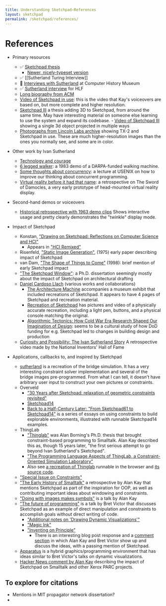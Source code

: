 ```yaml
---
title: Understanding Sketchpad—References
layout: sketchpad
permalink: /sketchpad/references/
---
```


# References

- Primary resources

  - ✅ [Sketchpad thesis](https://dspace.mit.edu/handle/1721.1/14979)
    - [Newer, nicely-typeset version](https://www.cl.cam.ac.uk/techreports/UCAM-CL-TR-574.pdf)
  - ✅ [[Sutherland Turing Interview]]
  - 👀 [Interviews with Sutherland](https://computerhistory.org/blog/the-remarkable-ivan-sutherland/) at Computer History Museum
  - ✅ [Sutherland interview](https://www.youtube.com/watch?v=HnvckW1FMHc) for HLF
  - [Long biography from ACM](https://amturing.acm.org/award_winners/sutherland_3467412.cfm)
  - [Video of Sketchpad in use](https://www.youtube.com/watch?v=T7dC98PNxyE&list=PLKTTWvMgeg0ZJTk-3DY_pwvoih9_gsAw4&index=8): this is the video that Kay's voiceovers are based on, but more complete and higher resolution.
  - [Sketchpad III](https://dspace.mit.edu/handle/1721.1/11559) a thesis adding 3D to Sketchpad, from around the same time.
    May have interesting material on someone else learning to use the system and expand its codebase. - [Video of Sketchpad III](https://www.youtube.com/watch?v=t3ZsiBMnGSg&list=PLKTTWvMgeg0ZJTk-3DY_pwvoih9_gsAw4) showing a single 3d object projected in multiple ways
  - [Photographs from Lincoln Labs archive](https://tx-2.github.io/photographs) showing TX-2 and Sketchpad in use. These are much higher-resolution images than the ones you normally see, and some are in color.

- Other work by Ivan Sutherland

  - [Technology and courage](https://cseweb.ucsd.edu/~wgg/smli_ps-1.pdf)
  - [6 legged walker](https://www.youtube.com/watch?v=jrMfU2FtSBk): a 1983 demo of a DARPA-funded walking machine.
  - [Some thoughts about concurrency](https://www.youtube.com/watch?v=jR9pAaQlVRc): a lecture at USENIX on how to improve our thinking about concurrent programming.
  - [Virtual reality before it had that name](https://www.youtube.com/watch?v=Y2AIDHjylMI): a retrospective on The Sword of Damocles, a very early prototype of head-mounted virtual reality display.

- Second-hand demos or voiceovers

  - [Historical retrospective with 1963 demo clips](https://www.youtube.com/watch?v=6orsmFndx_o)
    Shows interactive usage and pretty clearly demonstrates the "twinkle" display mode.

- Impact of Sketchpad

  - Konstan, ["Drawing on Sketchpad: Reflections on Computer Science and HCI"](https://direct.mit.edu/books/edited-volume/3814/chapter-abstract/125135/Drawing-on-SketchPad-Reflections-on-Computer?redirectedFrom=fulltext)
    - Appears in ["HCI Remixed"](https://search.libraries.emory.edu/catalog/990007904240302486)
  - Risenfeld, ["Static Image Generation"](https://www.spiedigitallibrary.org/conference-proceedings-of-spie/0059/0000/Static-Image-Generation/10.1117/12.954347.short), (1975) early paper describing impact of Sketchpad
  - van Dam, ["The Shape of Things to Come"](https://dl.acm.org/doi/10.1145/279389.279446) (1998): brief mention of early Sketchpad impact
  - ["The Sketchpad Window"](https://vtechworks.lib.vt.edu/server/api/core/bitstreams/ced55f4b-e70e-44e5-bdb4-2485ba01401e/content): a Ph.D. dissertation seemingly mostly about the impact of Sketchpad on architectural drafting
  - [Daniel Cardoso Llach](http://dcardo.com/) (various works and collaborations)
    - [The Architecture Machine](https://www.amazon.com/Architecture-Machine-Andres-Fankh%C3%A4nel-Teresa/dp/3035621543/ref=sr_1_1?crid=2E00RB39EZDTO&dib=eyJ2IjoiMSJ9.jZ7lb-Fug6BM3jIH08fvUIxmV1aMD1VmgWHiChm21JsTLzEdQAGYyJB1zEheWiA_zY-p9iacu48E7lgLVM1YndK23l9LUrRSgqo2AS6Qr4yrTUhItuyjWBCYqkjBLxjlS25gcB2zB725M9VrysLlkWAXi1SPdcC0k_cXpkT4TrZkpWOn_Z5oYdYVt6Y2XIU4Bfa1SBDMveC3BWZwlvC9dVys5NRD-xfXDZTRDLkMv7U.FI72ZQ_jAfg8DD7koBxXCs0arFk3PZGmdKM98HRdPIE&dib_tag=se&keywords=the+architecture+machine+role&qid=1715000482&s=books&sprefix=the+architecture+machine+rol%2Cstripbooks%2C97&sr=1-1) accompanies a museum exhibit that included recreations of Sketchpad. It appears to have 4 pages of Sketchpad and recreation material.
    - [Recreation of Sketchpad](http://dcardo.com/projects/archaeology_of_cad/index.html) has pictures and video of a physically accurate recreation, including a light pen, buttons, and a physical console matching the original.
    - [Algorithmic Tectonics: How Cold War Era Research Shaped Our Imagination of Design](https://onlinelibrary.wiley.com/doi/abs/10.1002/ad.1546): seems to be a cultural study of how DoD funding for e.g. Sketchpad led to changes in building design and production
  - [Curiosity and Possibility: The Ivan Sutherland Story](https://www.youtube.com/watch?v=vPsFPmgT0YM)
    A retrospective video made by the National Inventors' Hall of Fame

- Applications, callbacks to, and inspired by Sketchpad
  - [sutherland](https://github.com/alexwarth/sutherland) is a recreation of the bridge simulation. It has a very interesting constraint solver implementation and several of the bridge images pre-programmed. From what I can tell, it doesn't have arbitrary user input to construct your own pictures or constraints.
  - Overveld
    - ["30 Years after Sketchpad: relaxation of geometric constraints revisited"](https://www.researchgate.net/publication/254868876_30_Years_after_Sketchpad_relaxation_of_geometric_constraints_revisited_II)
    - [Sketchpad14](https://github.com/cdglabs/sketchpad14)
    - [Back to a Half-Century Later: "From Sketchpad61 to Sketchpad14"](https://cdglabs.github.io/sketchpad14/blog/) is a series of essays on using constraints to build explorable environments, illustrated with runnable Sketchpad14 examples.
  - ThingLab
    - ["Thinglab"](https://constraints.cs.washington.edu/ui/thinglab-tr.pdf) was Alan Borning's Ph.D. thesis that brought constraint-based programming to Smalltalk. Alan Kay described this as, though 15 years later, "the first serious attempt to go beyond Ivan Sutherland's Sketchpad".
    - ["The Programming Language Aspects of ThingLab, a Constraint-Oriented Simulation Laboratory"](https://worrydream.com/refs/Borning_1981_-_The_Programming_Language_Aspects_of_ThingLab.pdf)
    - Also see [a recreation of Thinglab](https://cdglabs.github.io/thinglab/) runnable in the browser and [its source code](https://github.com/cdglabs/thinglab).
  - ["Special Issue on Constraints"](https://www.semanticscholar.org/paper/Introduction-to-the-Special-Issue-Cruz-Marriott/81b02fbb7accd71245cdbdbb8f78188c9b70e825)
  - ["The Early History of Smalltalk"](https://worrydream.com/EarlyHistoryOfSmalltalk/) a retrospective by Alan Kay that mentions Sketchpad as part of the inspiration for OOP, as well as contributing important ideas about windowing and constraints.
  - ["Doing with images makes symbols"](https://archive.org/details/AlanKeyD1987?start=249.5) is a talk by Alan Kay
  - ["The future of programming"](https://worrydream.com/dbx/) is a talk by Bret Victor that discusses Sketchpad as an example of direct manipulation and constraints to accomplish goals without direct writing of code.
    - ["Additional notes on 'Drawing Dynamic Visualizations'"](https://worrydream.com/DrawingDynamicVisualizationsTalkAddendum/)
    - ["Magic Ink"](https://worrydream.com/MagicInk/)
    - ["Inventing on Principle"](https://vimeo.com/906418692)
      - There is an interesting blog post response and a [comment section](https://computinged.wordpress.com/2012/02/21/bret-victors-inventing-on-principle-and-the-trade-off-between-usability-and-learning/#div-comment-9525) in which Alan Kay and Bret Victor show up and discuss the ideas, with a passing mention of Sketchpad.
  - [Apparatus](https://github.com/cdglabs/apparatus) is a hybrid graphics/programming environment that has ideas similar to Bret Victor's talks on dynamic visualizations.
  - [Hacker News comment by Alan Kay](https://news.ycombinator.com/item?id=10967103) describing the impact of Sketchpad on Smalltalk and other Xerox PARC projects.

## To explore for citations

- Mentions in MIT propagator network dissertation?
-
